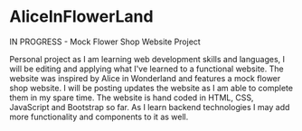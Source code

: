 # AliceInFlowerLand
IN PROGRESS - Mock Flower Shop Website Project

Personal project as I am learning web development skills and languages, I will be editing and applying what I've learned to a functional website. The website was inspired by Alice in Wonderland and features a mock flower shop website. I will be posting updates the website as I am able to complete them in my spare time. The website is hand coded in HTML, CSS, JavaScript and Bootstrap so far. As I learn backend technologies I may add  more functionality and components to it as well. 
